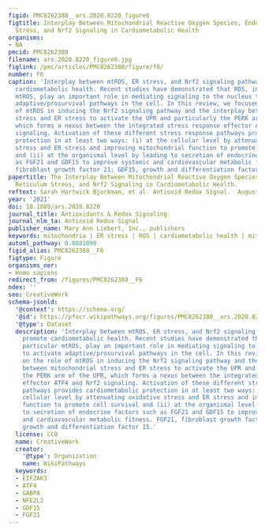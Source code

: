 ```yaml
---
figid: PMC8262388__ars.2020.8220_figure6
figtitle: Interplay Between Mitochondrial Reactive Oxygen Species, Endoplasmic Reticulum
  Stress, and Nrf2 Signaling in Cardiometabolic Health
organisms:
- NA
pmcid: PMC8262388
filename: ars.2020.8220_figure6.jpg
figlink: /pmc/articles/PMC8262388/figure/f6/
number: F6
caption: 'Interplay between mtROS, ER stress, and Nrf2 signaling pathways to promote
  cardiometabolic health. Recent studies have demonstrated that ROS, in particular
  mtROS, play an important role in mediating signaling to the nucleus to activate
  adaptive/prosurvival pathways in the cell. In this review, we focused on the role
  of mtROS in inducing the Nrf2 signaling pathway and the interplay between mitochondrial
  stress and ER stress to activate the UPR and particularly the PERK arm of the UPR,
  which forms a nexus between the integrated stress response effector ATF4 and Nrf2
  signaling. Activation of these different stress response pathways provides cardiometabolic
  protection in at least two ways: (i) at the cellular level by attenuating oxidative
  stress and ER stress and improving mitochondrial function to promote cell survival
  and (ii) at the organismal level by leading to secretion of endocrine factors such
  as FGF21 and GDF15 to improve systemic and cardiovascular metabolic fitness. FGF21,
  fibroblast growth factor 21; GDF15, growth and differentiation factor 15.'
papertitle: The Interplay Between Mitochondrial Reactive Oxygen Species, Endoplasmic
  Reticulum Stress, and Nrf2 Signaling in Cardiometabolic Health.
reftext: Sarah Hartwick Bjorkman, et al. Antioxid Redox Signal.  August 1, 2021;35(4):252-269.
year: '2021'
doi: 10.1089/ars.2020.8220
journal_title: Antioxidants & Redox Signaling
journal_nlm_ta: Antioxid Redox Signal
publisher_name: Mary Ann Liebert, Inc., publishers
keywords: mitochondria | ER stress | ROS | cardiometabolic health | mitohormesis
automl_pathway: 0.8881099
figid_alias: PMC8262388__F6
figtype: Figure
organisms_ner:
- Homo sapiens
redirect_from: /figures/PMC8262388__F6
ndex: ''
seo: CreativeWork
schema-jsonld:
  '@context': https://schema.org/
  '@id': https://pfocr.wikipathways.org/figures/PMC8262388__ars.2020.8220_figure6.html
  '@type': Dataset
  description: 'Interplay between mtROS, ER stress, and Nrf2 signaling pathways to
    promote cardiometabolic health. Recent studies have demonstrated that ROS, in
    particular mtROS, play an important role in mediating signaling to the nucleus
    to activate adaptive/prosurvival pathways in the cell. In this review, we focused
    on the role of mtROS in inducing the Nrf2 signaling pathway and the interplay
    between mitochondrial stress and ER stress to activate the UPR and particularly
    the PERK arm of the UPR, which forms a nexus between the integrated stress response
    effector ATF4 and Nrf2 signaling. Activation of these different stress response
    pathways provides cardiometabolic protection in at least two ways: (i) at the
    cellular level by attenuating oxidative stress and ER stress and improving mitochondrial
    function to promote cell survival and (ii) at the organismal level by leading
    to secretion of endocrine factors such as FGF21 and GDF15 to improve systemic
    and cardiovascular metabolic fitness. FGF21, fibroblast growth factor 21; GDF15,
    growth and differentiation factor 15.'
  license: CC0
  name: CreativeWork
  creator:
    '@type': Organization
    name: WikiPathways
  keywords:
  - EIF2AK3
  - ATF4
  - GABPA
  - NFE2L2
  - GDF15
  - FGF21
---
```

